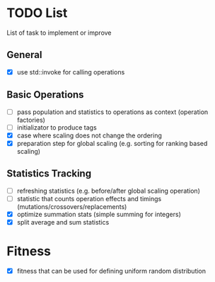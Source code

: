 # TODO List

List of task to implement or improve

## General
 - [x] use std::invoke for calling operations

## Basic Operations
 - [ ] pass population and statistics to operations as context (operation factories)
 - [ ] initializator to produce tags
 - [x] case where scaling does not change the ordering
 - [x] preparation step for global scaling (e.g. sorting for ranking based scaling)

## Statistics Tracking
 - [ ] refreshing statistics (e.g. before/after global scaling operation)
 - [ ] statistic that counts operation effects and timings (mutations/crossovers/replacements)
 - [x] optimize summation stats (simple summing for integers)
 - [x] split average and sum statistics

# Fitness
 - [x] fitness that can be used for defining uniform random distribution
